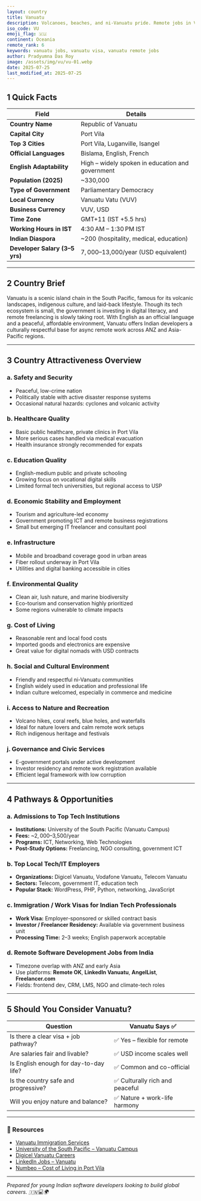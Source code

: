 ```yaml
---
layout: country
title: Vanuatu
description: Volcanoes, beaches, and ni-Vanuatu pride. Remote jobs in Vanuatu. Trilp AI curated info. Indians in Vanuatu.
iso_code: VU
emoji_flag: 🇻🇺
continent: Oceania
remote_rank: 6
keywords: vanuatu jobs, vanuatu visa, vanuatu remote jobs
author: Pradyumna Das Roy
image: /assets/img/vu/vu-01.webp
date: 2025-07-25
last_modified_at: 2025-07-25
---
```


## 1 Quick Facts

| Field                          | Details                                          |
| ------------------------------ | ------------------------------------------------ |
| **Country Name**               | Republic of Vanuatu                              |
| **Capital City**               | Port Vila                                        |
| **Top 3 Cities**               | Port Vila, Luganville, Isangel                   |
| **Official Languages**         | Bislama, English, French                         |
| **English Adaptability**       | High – widely spoken in education and government |
| **Population (2025)**          | ~330,000                                         |
| **Type of Government**         | Parliamentary Democracy                          |
| **Local Currency**             | Vanuatu Vatu (VUV)                               |
| **Business Currency**          | VUV, USD                                         |
| **Time Zone**                  | GMT+11 (IST +5.5 hrs)                            |
| **Working Hours in IST**       | 4:30 AM – 1:30 PM IST                            |
| **Indian Diaspora**            | ~200 (hospitality, medical, education)           |
| **Developer Salary (3–5 yrs)** | $7,000–$13,000/year (USD equivalent)             |

---

## 2 Country Brief

Vanuatu is a scenic island chain in the South Pacific, famous for its volcanic landscapes, indigenous culture, and laid-back lifestyle. Though its tech ecosystem is small, the government is investing in digital literacy, and remote freelancing is slowly taking root. With English as an official language and a peaceful, affordable environment, Vanuatu offers Indian developers a culturally respectful base for async remote work across ANZ and Asia-Pacific regions.

---

## 3 Country Attractiveness Overview

### a. Safety and Security

- Peaceful, low-crime nation
- Politically stable with active disaster response systems
- Occasional natural hazards: cyclones and volcanic activity

### b. Healthcare Quality

- Basic public healthcare, private clinics in Port Vila
- More serious cases handled via medical evacuation
- Health insurance strongly recommended for expats

### c. Education Quality

- English-medium public and private schooling
- Growing focus on vocational digital skills
- Limited formal tech universities, but regional access to USP

### d. Economic Stability and Employment

- Tourism and agriculture-led economy
- Government promoting ICT and remote business registrations
- Small but emerging IT freelancer and consultant pool

### e. Infrastructure

- Mobile and broadband coverage good in urban areas
- Fiber rollout underway in Port Vila
- Utilities and digital banking accessible in cities

### f. Environmental Quality

- Clean air, lush nature, and marine biodiversity
- Eco-tourism and conservation highly prioritized
- Some regions vulnerable to climate impacts

### g. Cost of Living

- Reasonable rent and local food costs
- Imported goods and electronics are expensive
- Great value for digital nomads with USD contracts

### h. Social and Cultural Environment

- Friendly and respectful ni-Vanuatu communities
- English widely used in education and professional life
- Indian culture welcomed, especially in commerce and medicine

### i. Access to Nature and Recreation

- Volcano hikes, coral reefs, blue holes, and waterfalls
- Ideal for nature lovers and calm remote work setups
- Rich indigenous heritage and festivals

### j. Governance and Civic Services

- E-government portals under active development
- Investor residency and remote work registration available
- Efficient legal framework with low corruption

---

## 4 Pathways & Opportunities

### a. Admissions to Top Tech Institutions

- **Institutions:** University of the South Pacific (Vanuatu Campus)
- **Fees:** ~$2,000–$3,500/year
- **Programs:** ICT, Networking, Web Technologies
- **Post-Study Options:** Freelancing, NGO consulting, government ICT

### b. Top Local Tech/IT Employers

- **Organizations:** Digicel Vanuatu, Vodafone Vanuatu, Telecom Vanuatu
- **Sectors:** Telecom, government IT, education tech
- **Popular Stack:** WordPress, PHP, Python, networking, JavaScript

### c. Immigration / Work Visas for Indian Tech Professionals

- **Work Visa:** Employer-sponsored or skilled contract basis
- **Investor / Freelancer Residency:** Available via government business unit
- **Processing Time:** 2–3 weeks; English paperwork acceptable

### d. Remote Software Development Jobs from India

- Timezone overlap with ANZ and early Asia
- Use platforms: **Remote OK**, **LinkedIn Vanuatu**, **AngelList**, **Freelancer.com**
- Fields: frontend dev, CRM, LMS, NGO and climate-tech roles

---

## 5 Should You Consider Vanuatu?

| Question                               | Vanuatu Says ✅                 |
| -------------------------------------- | ------------------------------- |
| Is there a clear visa + job pathway?   | ✅ Yes – flexible for remote    |
| Are salaries fair and livable?         | ✅ USD income scales well       |
| Is English enough for day-to-day life? | ✅ Common and co-official       |
| Is the country safe and progressive?   | ✅ Culturally rich and peaceful |
| Will you enjoy nature and balance?     | ✅ Nature + work-life harmony   |

---

### 🔗 Resources

- [Vanuatu Immigration Services](https://immigration.gov.vu/)
- [University of the South Pacific – Vanuatu Campus](https://www.usp.ac.fj/)
- [Digicel Vanuatu Careers](https://www.digicelpacific.com/vu)
- [LinkedIn Jobs – Vanuatu](https://www.linkedin.com/jobs/search/?location=Vanuatu)
- [Numbeo – Cost of Living in Port Vila](https://www.numbeo.com/cost-of-living/in/Port-Vila)

---

_Prepared for young Indian software developers looking to build global careers. 🇮🇳💻🌍_
